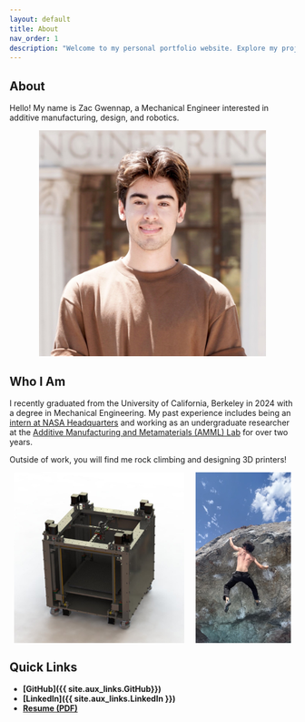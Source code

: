 ```yaml
---
layout: default
title: About
nav_order: 1
description: "Welcome to my personal portfolio website. Explore my projects, skills, and experience."
---
```


## About
Hello! My name is Zac Gwennap, a Mechanical Engineer interested in additive manufacturing, design, and robotics.

<div style="text-align: center;">
  <img src="assets/headshot.JPG" alt="Headshot" width="400">
</div>

## Who I Am
I recently graduated from the University of California, Berkeley in 2024 with a degree in Mechanical Engineering. My past experience includes being an <a href="https://www.nasa.gov/stem-content/x-59-3d-printing/" target="_blank">intern at NASA Headquarters</a> and working as an undergraduate researcher at the <a href="https://www.raynexzheng.com/" target="_blank">Additive Manufacturing and Metamaterials (AMML) Lab</a> for over two years.

Outside of work, you will find me rock climbing and designing 3D printers!

<div style="display: flex; justify-content: center; gap: 20px;">
  <img src="assets/MoXY_cad.jpg" alt="3D Printer CAD" height="300">
  <img src="assets/climbing.jpg" alt="Rock Climbing at the Beach" height="300">
</div>


## Quick Links
- **[GitHub]({{ site.aux_links.GitHub}})**  
- **[LinkedIn]({{ site.aux_links.LinkedIn }})**  
- **[Resume (PDF)](resume.pdf)**  
